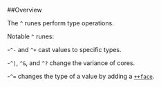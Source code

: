 ##Overview

The `^` runes perform type operations.

Notable `^` runes:

-`^-` and `^+` cast values to specific types.

-`^|`, `^&`, and `^?` change the variance of cores.

-`^=` changes the type of a value by adding a [`++face`]().




